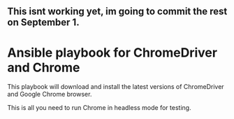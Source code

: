 ## This isnt working yet, im going to commit the rest on September 1.  

# Ansible playbook for ChromeDriver and Chrome

This playbook will download and install the latest 
versions of ChromeDriver and Google Chrome browser.

This is all you need to run Chrome in headless mode for testing.
